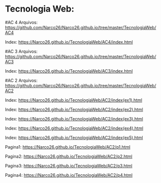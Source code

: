# Tecnologia Web:
#AC 4 Arquivos: https://github.com/Narco26/Narco26.github.io/tree/master/TecnologiaWeb/AC4

  Index: https://Narco26.github.io/TecnologiaWeb/AC4/index.html
  
#AC 3 Arquivos: https://github.com/Narco26/Narco26.github.io/tree/master/TecnologiaWeb/AC3

  Index: https://Narco26.github.io/TecnologiaWeb/AC3/index.html

#AC 2 Arquivos: https://github.com/Narco26/Narco26.github.io/tree/master/TecnologiaWeb/AC2

  
  Index: https://Narco26.github.io/TecnologiaWeb/AC2/index(ex1).html
  
  Index: https://Narco26.github.io/TecnologiaWeb/AC2/index(ex2).html
 
  Index: https://Narco26.github.io/TecnologiaWeb/AC2/index(ex3).html
  
  Index: https://Narco26.github.io/TecnologiaWeb/AC2/index(ex4).html
  
  Index: https://Narco26.github.io/TecnologiaWeb/AC2/index(ex5).html
  
  Pagina1: https://Narco26.github.io/TecnologiaWeb/AC2/p1.html
  
  Pagina2: https://Narco26.github.io/TecnologiaWeb/AC2/p2.html
  
  Pagina3: https://Narco26.github.io/TecnologiaWeb/AC2/p3.html
  
  Pagina4: https://Narco26.github.io/TecnologiaWeb/AC2/p4.html
